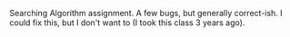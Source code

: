 Searching Algorithm assignment. A few bugs, but generally correct-ish. I could fix this, but I don't want to (I took this class 3 years ago).
